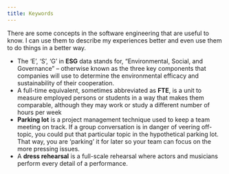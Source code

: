 ```yaml
---
title: Keywords
---
```


There are some concepts in the software engineering that are useful to know. I can use them to describe my experiences
better and even use them to do things in a better way.

- The ‘E’, ‘S’, ‘G’ in **ESG** data stands for, “Environmental, Social, and Governance” – otherwise known as the
  three key components that companies will use to determine the environmental efficacy and sustainability
  of their cooperation.
- A full-time equivalent, sometimes abbreviated as **FTE**, is a unit to measure employed persons or students in
  a way that makes them comparable, although they may work or study a different number of hours per week
- **Parking lot** is a project management technique used to keep a team meeting on track.
  If a group conversation is in danger of veering off-topic, you could put that particular topic in the
  hypothetical parking lot. That way, you are ‘parking’ it for later so your team can focus on the more pressing issues.
- A **dress rehearsal** is a full-scale rehearsal where actors and musicians perform every detail of a performance.
